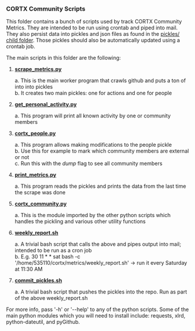 ### CORTX Community Scripts

This folder contains a bunch of scripts used by track CORTX Community Metrics.  They are intended to be run using crontab and piped into mail.
They also persist data into pickles and json files as found in the [pickles/ child folder](pickles).  Those pickles should also be automatically updated
using a crontab job.

The main scripts in this folder are the following:
1. **[scrape_metrics.py](scrape_metrics.py)**

    a. This is the main worker program that crawls github and puts a ton of into into pickles    
    b. It creates two main pickles: one for actions and one for people
    
2. **[get_personal_activity.py](get_personal_activity.py)**

    a. This program will print all known activity by one or community members
    
3. **[cortx_people.py](cortx_people.py)**

    a. This program allows making modifications to the people pickle    
    b. Use this for example to mark which community members are external or not    
    c. Run this with the _dump_ flag to see all community members
    
4. **[print_metrics.py](print_metrics.py)**

    a. This program reads the pickles and prints the data from the last time the scrape was done

5. **[cortx_community.py](cortx_community.py)**

    a. This is the module imported by the other python scripts which handles the pickling and various other utility functions
    
6. **[weekly_report.sh](weekly_report.sh)**

    a. A trivial bash script that calls the above and pipes output into mail; intended to be run as a cron job    
    b. E.g. 30 11 * * sat bash -c '/home/535110/cortx/metrics/weekly_report.sh' -> run it every Saturday at 11:30 AM
    
7. **[commit_pickles.sh](commit_pickles.sh)**

    a. A trivial bash script that pushes the pickles into the repo.  Run as part of the above weekly_report.sh
    
For more info, pass '-h' or '--help' to any of the python scripts.  Some of the main python modules which you will need to install include: requests, xlrd, python-dateutil, and pyGithub.

